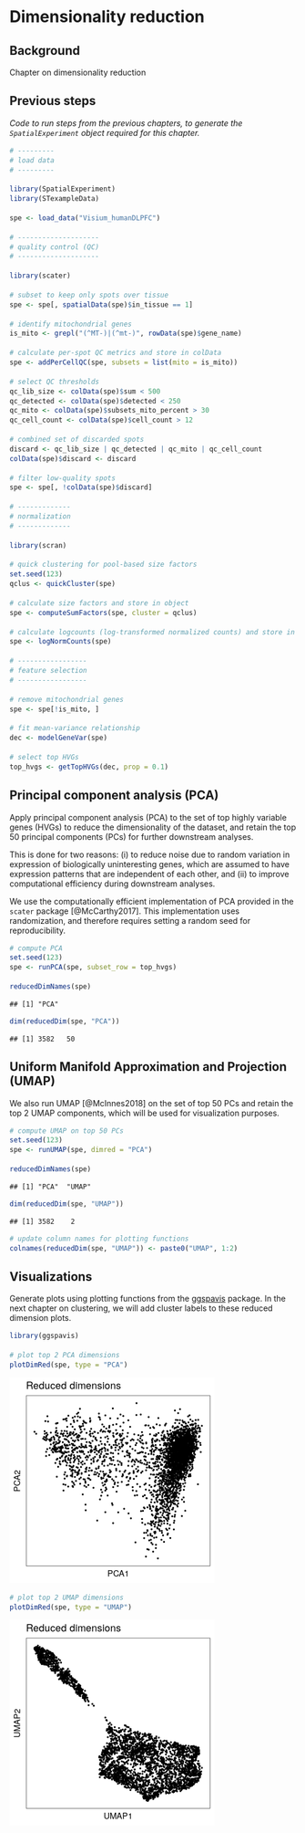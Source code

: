 # Dimensionality reduction


## Background

Chapter on dimensionality reduction



## Previous steps

*Code to run steps from the previous chapters, to generate the `SpatialExperiment` object required for this chapter.*


```r
# ---------
# load data
# ---------

library(SpatialExperiment)
library(STexampleData)

spe <- load_data("Visium_humanDLPFC")

# --------------------
# quality control (QC)
# --------------------

library(scater)

# subset to keep only spots over tissue
spe <- spe[, spatialData(spe)$in_tissue == 1]

# identify mitochondrial genes
is_mito <- grepl("(^MT-)|(^mt-)", rowData(spe)$gene_name)

# calculate per-spot QC metrics and store in colData
spe <- addPerCellQC(spe, subsets = list(mito = is_mito))

# select QC thresholds
qc_lib_size <- colData(spe)$sum < 500
qc_detected <- colData(spe)$detected < 250
qc_mito <- colData(spe)$subsets_mito_percent > 30
qc_cell_count <- colData(spe)$cell_count > 12

# combined set of discarded spots
discard <- qc_lib_size | qc_detected | qc_mito | qc_cell_count
colData(spe)$discard <- discard

# filter low-quality spots
spe <- spe[, !colData(spe)$discard]

# -------------
# normalization
# -------------

library(scran)

# quick clustering for pool-based size factors
set.seed(123)
qclus <- quickCluster(spe)

# calculate size factors and store in object
spe <- computeSumFactors(spe, cluster = qclus)

# calculate logcounts (log-transformed normalized counts) and store in object
spe <- logNormCounts(spe)

# -----------------
# feature selection
# -----------------

# remove mitochondrial genes
spe <- spe[!is_mito, ]

# fit mean-variance relationship
dec <- modelGeneVar(spe)

# select top HVGs
top_hvgs <- getTopHVGs(dec, prop = 0.1)
```



## Principal component analysis (PCA)

Apply principal component analysis (PCA) to the set of top highly variable genes (HVGs) to reduce the dimensionality of the dataset, and retain the top 50 principal components (PCs) for further downstream analyses.

This is done for two reasons: (i) to reduce noise due to random variation in expression of biologically uninteresting genes, which are assumed to have expression patterns that are independent of each other, and (ii) to improve computational efficiency during downstream analyses.

We use the computationally efficient implementation of PCA provided in the `scater` package [@McCarthy2017]. This implementation uses randomization, and therefore requires setting a random seed for reproducibility.


```r
# compute PCA
set.seed(123)
spe <- runPCA(spe, subset_row = top_hvgs)

reducedDimNames(spe)
```

```
## [1] "PCA"
```

```r
dim(reducedDim(spe, "PCA"))
```

```
## [1] 3582   50
```



## Uniform Manifold Approximation and Projection (UMAP)

We also run UMAP [@McInnes2018] on the set of top 50 PCs and retain the top 2 UMAP components, which will be used for visualization purposes.


```r
# compute UMAP on top 50 PCs
set.seed(123)
spe <- runUMAP(spe, dimred = "PCA")

reducedDimNames(spe)
```

```
## [1] "PCA"  "UMAP"
```

```r
dim(reducedDim(spe, "UMAP"))
```

```
## [1] 3582    2
```

```r
# update column names for plotting functions
colnames(reducedDim(spe, "UMAP")) <- paste0("UMAP", 1:2)
```



## Visualizations

Generate plots using plotting functions from the [ggspavis](https://github.com/lmweber/ggpavis) package. In the next chapter on clustering, we will add cluster labels to these reduced dimension plots.


```r
library(ggspavis)

# plot top 2 PCA dimensions
plotDimRed(spe, type = "PCA")
```

<img src="dimensionality_reduction_files/figure-html/reduced_dim_plots-1.png" width="360" />

```r
# plot top 2 UMAP dimensions
plotDimRed(spe, type = "UMAP")
```

<img src="dimensionality_reduction_files/figure-html/reduced_dim_plots-2.png" width="360" />


